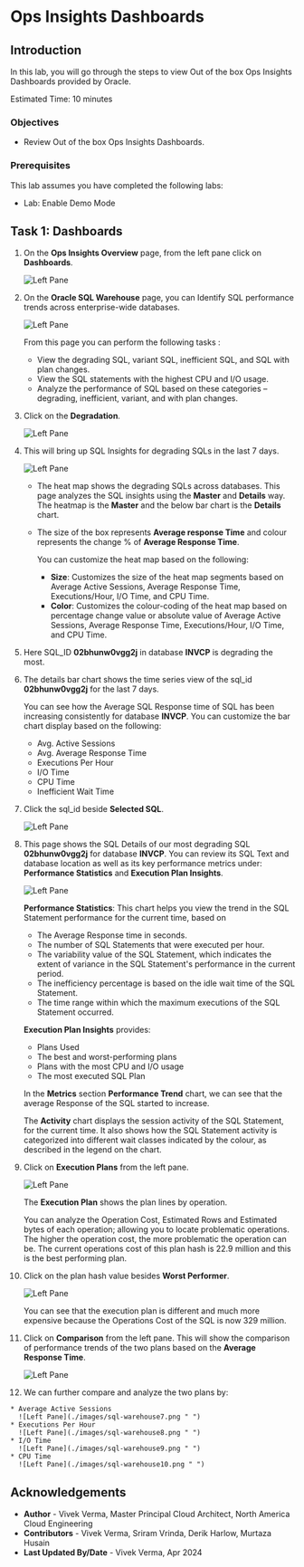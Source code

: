 # Ops Insights Dashboards

## Introduction

In this lab, you will go through the steps to view Out of the box Ops Insights Dashboards provided by Oracle.

Estimated Time: 10 minutes

### Objectives

-   Review Out of the box Ops Insights Dashboards.

### Prerequisites

This lab assumes you have completed the following labs:
* Lab: Enable Demo Mode

## Task 1: Dashboards

1.  On the **Ops Insights Overview** page, from the left pane click on **Dashboards**.

      ![Left Pane](./images/sql-warehouse-ocw.png " ")

2.  On the **Oracle SQL Warehouse** page, you can Identify SQL performance trends across enterprise-wide databases.

      ![Left Pane](./images/sql-warehouse1.png " ")

    From this page you can perform the following tasks :

    * View the degrading SQL, variant SQL, inefficient SQL, and SQL with plan changes.
    * View the SQL statements with the highest CPU and I/O usage.
    * Analyze the performance of SQL based on these categories – degrading, inefficient, variant, and with plan changes.

3.  Click on the **Degradation**.

      ![Left Pane](./images/sql-warehouse1-1.png " ")

4.  This will bring up SQL Insights for degrading SQLs in the last 7 days.

      ![Left Pane](./images/sql-warehouse2.png " ")

    * The heat map shows the degrading SQLs across databases. This page analyzes the SQL insights using the **Master** and **Details** way. The heatmap is the **Master** and the below bar chart is the **Details** chart.
    * The size of the box represents **Average response Time** and colour represents the change % of **Average Response Time**.
      
      You can customize the heat map based on the following:
      * **Size**: Customizes the size of the heat map segments based on Average Active Sessions, Average Response Time, Executions/Hour, I/O Time, and CPU Time.
      * **Color**: Customizes the colour-coding of the heat map based on percentage change value or absolute value of Average Active Sessions, Average Response Time, Executions/Hour, I/O Time, and CPU Time.

5.  Here SQL_ID **02bhunw0vgg2j** in database **INVCP** is degrading the most.

6.  The details bar chart shows the time series view of the sql_id **02bhunw0vgg2j** for the last 7 days.

      You can see how the Average SQL Response time of SQL has been increasing consistently for database **INVCP**. You can customize the bar chart display based on the following:

      * Avg. Active Sessions
      * Avg. Average Response Time
      * Executions Per Hour
      * I/O Time
      * CPU Time
      * Inefficient Wait Time

7.  Click the sql_id beside **Selected SQL**.

      ![Left Pane](./images/sql-warehouse22.png " ")

8.  This page shows the SQL Details of our most degrading SQL **02bhunw0vgg2j** for database **INVCP**. You can review its SQL Text and database location as well as its key performance metrics under: **Performance Statistics** and **Execution Plan Insights**.

      ![Left Pane](./images/sql-warehouse3.png " ")

      **Performance Statistics**: This chart helps you view the trend in the SQL Statement performance for the current time, based on

      * The Average Response time in seconds.
      * The number of SQL Statements that were executed per hour.
      * The variability value of the SQL Statement, which indicates the extent of variance in the SQL Statement's performance in the current period.
      * The inefficiency percentage is based on the idle wait time of the SQL Statement.
      * The time range within which the maximum executions of the SQL Statement occurred.

      **Execution Plan Insights** provides:

      * Plans Used
      * The best and worst-performing plans
      * Plans with the most CPU and I/O usage
      * The most executed SQL Plan  

      In the **Metrics** section **Performance Trend** chart, we can see that the average Response of the SQL started to increase.
      
      The **Activity** chart displays the session activity of the SQL Statement, for the current time. It also shows how the SQL Statement activity is categorized into different wait classes indicated by the colour, as described in the legend on the chart.

9.  Click on **Execution Plans** from the left pane.

      ![Left Pane](./images/sql-warehouse4.png " ")

      The **Execution Plan** shows the plan lines by operation.
      
      You can analyze the Operation Cost, Estimated Rows and Estimated bytes of each operation; allowing you to locate problematic operations.  The higher the operation cost, the more problematic the operation can be.  The current operations cost of this plan hash is 22.9 million and this is the best performing plan.     

10.  Click on the plan hash value besides **Worst Performer**.

      ![Left Pane](./images/sql-warehouse5.png " ")

      You can see that the execution plan is different and much more expensive because the Operations Cost of the SQL is now 329 million.

11.  Click on **Comparison** from the left pane. This will show the comparison of performance trends of the two plans based on the **Average Response Time**.

      ![Left Pane](./images/sql-warehouse6.png " ")

12.  We can further compare and analyze the two plans by:

    * Average Active Sessions
      ![Left Pane](./images/sql-warehouse7.png " ")
    * Executions Per Hour
      ![Left Pane](./images/sql-warehouse8.png " ")
    * I/O Time
      ![Left Pane](./images/sql-warehouse9.png " ")
    * CPU Time
      ![Left Pane](./images/sql-warehouse10.png " ")


## Acknowledgements

- **Author** - Vivek Verma, Master Principal Cloud Architect, North America Cloud Engineering
- **Contributors** - Vivek Verma, Sriram Vrinda, Derik Harlow, Murtaza Husain
- **Last Updated By/Date** - Vivek Verma, Apr 2024